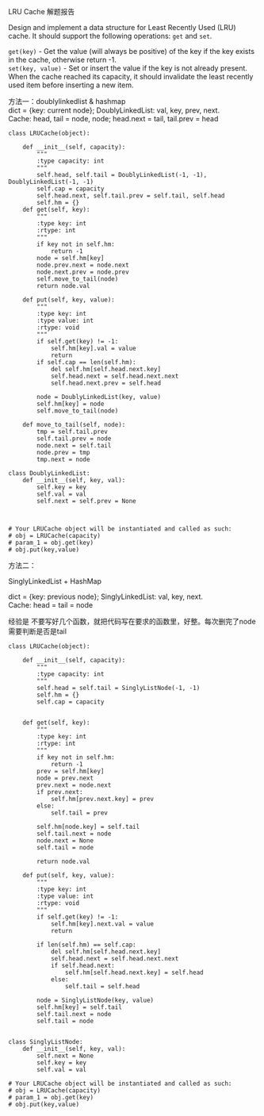 LRU Cache 解题报告

Design and implement a data structure for Least Recently Used \(LRU\) cache. It should support the following operations: `get` and `set`.

`get(key)` - Get the value \(will always be positive\) of the key if the key exists in the cache, otherwise return -1.  
`set(key, value)` - Set or insert the value if the key is not already present. When the cache reached its capacity, it should invalidate the least recently used item before inserting a new item.

方法一：doublylinkedlist & hashmap  
dict = {key: current node}; DoublyLinkedList: val, key, prev, next.  
Cache: head, tail = node, node; head.next = tail, tail.prev = head

```
class LRUCache(object):

    def __init__(self, capacity):
        """
        :type capacity: int
        """
        self.head, self.tail = DoublyLinkedList(-1, -1), DoublyLinkedList(-1, -1)
        self.cap = capacity
        self.head.next, self.tail.prev = self.tail, self.head
        self.hm = {}
    def get(self, key):
        """
        :type key: int
        :rtype: int
        """
        if key not in self.hm:
            return -1
        node = self.hm[key]
        node.prev.next = node.next
        node.next.prev = node.prev
        self.move_to_tail(node)
        return node.val

    def put(self, key, value):
        """
        :type key: int
        :type value: int
        :rtype: void
        """
        if self.get(key) != -1:
            self.hm[key].val = value
            return
        if self.cap == len(self.hm):
            del self.hm[self.head.next.key]
            self.head.next = self.head.next.next
            self.head.next.prev = self.head

        node = DoublyLinkedList(key, value)
        self.hm[key] = node
        self.move_to_tail(node)

    def move_to_tail(self, node):
        tmp = self.tail.prev
        self.tail.prev = node
        node.next = self.tail
        node.prev = tmp
        tmp.next = node

class DoublyLinkedList:
    def __init__(self, key, val):
        self.key = key
        self.val = val
        self.next = self.prev = None



# Your LRUCache object will be instantiated and called as such:
# obj = LRUCache(capacity)
# param_1 = obj.get(key)
# obj.put(key,value)
```

方法二：

SinglyLinkedList + HashMap

dict = {key: previous node}; SinglyLinkedList: val, key, next.  
Cache: head = tail = node

经验是 不要写好几个函数，就把代码写在要求的函数里，好整。每次删完了node需要判断是否是tail

```
class LRUCache(object):

    def __init__(self, capacity):
        """
        :type capacity: int
        """
        self.head = self.tail = SinglyListNode(-1, -1)
        self.hm = {}
        self.cap = capacity


    def get(self, key):
        """
        :type key: int
        :rtype: int
        """
        if key not in self.hm:
            return -1
        prev = self.hm[key]
        node = prev.next
        prev.next = node.next
        if prev.next:
            self.hm[prev.next.key] = prev
        else:
            self.tail = prev

        self.hm[node.key] = self.tail
        self.tail.next = node
        node.next = None
        self.tail = node

        return node.val

    def put(self, key, value):
        """
        :type key: int
        :type value: int
        :rtype: void
        """
        if self.get(key) != -1:
            self.hm[key].next.val = value
            return

        if len(self.hm) == self.cap:
            del self.hm[self.head.next.key]
            self.head.next = self.head.next.next
            if self.head.next:
                self.hm[self.head.next.key] = self.head
            else:
                self.tail = self.head

        node = SinglyListNode(key, value)
        self.hm[key] = self.tail
        self.tail.next = node
        self.tail = node


class SinglyListNode:
    def __init__(self, key, val):
        self.next = None
        self.key = key
        self.val = val

# Your LRUCache object will be instantiated and called as such:
# obj = LRUCache(capacity)
# param_1 = obj.get(key)
# obj.put(key,value)
```



